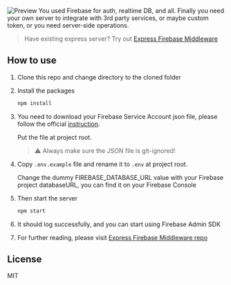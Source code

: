 ![Preview](https://i.imgur.com/X18nmO1.png)
You used Firebase for auth, realtime DB, and all. Finally you need your own server
to integrate with 3rd party services, or maybe custom token, or you need server-side operations.

> Have existing express server? Try out [Express Firebase Middleware](https://github.com/antonybudianto/express-firebase-middleware)

## How to use
1. Clone this repo and change directory to the cloned folder
2. Install the packages

   ```sh
   npm install
   ```

3. You need to download your Firebase Service Account json file, please follow the official [instruction](https://firebase.google.com/docs/admin/setup).

    Put the file at project root.

    > :warning: Always make sure the JSON file is git-ignored!

4. Copy `.env.example` file and rename it to `.env` at project root.

    Change the dummy FIREBASE_DATABASE_URL value with your Firebase project databaseURL, you can find it on your Firebase Console

5. Then start the server
    ```sh
    npm start
    ```
6. It should log successfully, and you can start using Firebase Admin SDK
7. For further reading, please visit [Express Firebase Middleware repo](https://github.com/antonybudianto/express-firebase-middleware)

## License
MIT
